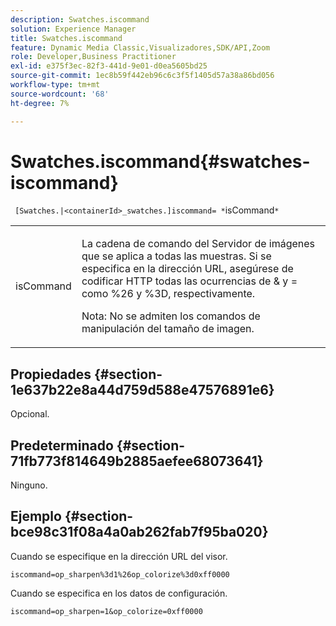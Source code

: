 ```yaml
---
description: Swatches.iscommand
solution: Experience Manager
title: Swatches.iscommand
feature: Dynamic Media Classic,Visualizadores,SDK/API,Zoom
role: Developer,Business Practitioner
exl-id: e375f3ec-82f3-441d-9e01-d0ea5605bd25
source-git-commit: 1ec8b59f442eb96c6c3f5f1405d57a38a86bd056
workflow-type: tm+mt
source-wordcount: '68'
ht-degree: 7%

---
```


# Swatches.iscommand{#swatches-iscommand}

` [Swatches.|<containerId>_swatches.]iscommand= *`isCommand`*`

<table id="table_43A84C1044574A6FAB8CE67D71AAD5EC"> 
 <tbody> 
  <tr> 
   <td colname="col1"> <p> <span class="codeph"> <span class="varname"> isCommand</span> </span> </p> </td> 
   <td colname="col2"> <p> La cadena de comando del Servidor de imágenes que se aplica a todas las muestras. Si se especifica en la dirección URL, asegúrese de codificar HTTP todas las ocurrencias de <span class="codeph"> &amp;</span> y <span class="codeph"> =</span> como <span class="codeph"> %26</span> y <span class="codeph"> %3D</span>, respectivamente. </p> <p> <p>Nota:  No se admiten los comandos de manipulación del tamaño de imagen. </p> </p> </td> 
  </tr> 
 </tbody> 
</table>

## Propiedades {#section-1e637b22e8a44d759d588e47576891e6}

Opcional.

## Predeterminado {#section-71fb773f814649b2885aefee68073641}

Ninguno.

## Ejemplo {#section-bce98c31f08a4a0ab262fab7f95ba020}

Cuando se especifique en la dirección URL del visor.

`iscommand=op_sharpen%3d1%26op_colorize%3d0xff0000`

Cuando se especifica en los datos de configuración.

`iscommand=op_sharpen=1&op_colorize=0xff0000`
